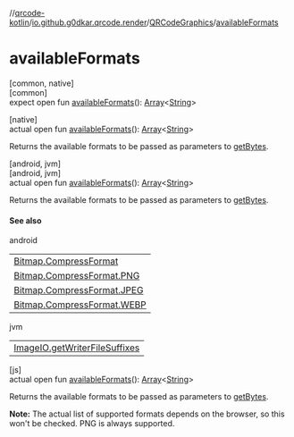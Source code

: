 //[qrcode-kotlin](../../../index.md)/[io.github.g0dkar.qrcode.render](../index.md)/[QRCodeGraphics](index.md)/[availableFormats](available-formats.md)

# availableFormats

[common, native]\
[common]\
expect open fun [availableFormats](available-formats.md)(): [Array](https://kotlinlang.org/api/latest/jvm/stdlib/kotlin/-array/index.html)&lt;[String](https://kotlinlang.org/api/latest/jvm/stdlib/kotlin/-string/index.html)&gt;

[native]\
actual open fun [availableFormats](available-formats.md)(): [Array](https://kotlinlang.org/api/latest/jvm/stdlib/kotlin/-array/index.html)&lt;[String](https://kotlinlang.org/api/latest/jvm/stdlib/kotlin/-string/index.html)&gt;

Returns the available formats to be passed as parameters to [getBytes](get-bytes.md).

[android, jvm]\
[android, jvm]\
actual open fun [availableFormats](available-formats.md)(): [Array](https://kotlinlang.org/api/latest/jvm/stdlib/kotlin/-array/index.html)&lt;[String](https://kotlinlang.org/api/latest/jvm/stdlib/kotlin/-string/index.html)&gt;

Returns the available formats to be passed as parameters to [getBytes](get-bytes.md).

#### See also

android

| |
|---|
| [Bitmap.CompressFormat](https://developer.android.com/reference/kotlin/android/graphics/Bitmap.CompressFormat.html) |
| [Bitmap.CompressFormat.PNG](https://developer.android.com/reference/kotlin/android/graphics/Bitmap.CompressFormat.html#PNG) |
| [Bitmap.CompressFormat.JPEG](https://developer.android.com/reference/kotlin/android/graphics/Bitmap.CompressFormat.html#JPEG) |
| [Bitmap.CompressFormat.WEBP](https://developer.android.com/reference/kotlin/android/graphics/Bitmap.CompressFormat.html#WEBP) |

jvm

| |
|---|
| [ImageIO.getWriterFileSuffixes](https://docs.oracle.com/javase/8/docs/api/javax/imageio/ImageIO.html#getWriterFileSuffixes--) |

[js]\
actual open fun [availableFormats](available-formats.md)(): [Array](https://kotlinlang.org/api/latest/jvm/stdlib/kotlin/-array/index.html)&lt;[String](https://kotlinlang.org/api/latest/jvm/stdlib/kotlin/-string/index.html)&gt;

Returns the available formats to be passed as parameters to [getBytes](get-bytes.md).

**Note:** The actual list of supported formats depends on the browser, so this won't be checked. PNG is always supported.
